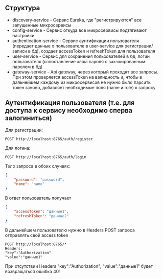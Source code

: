 
## Структура
* discovery-service - Сервис Eureka, где "регистрируются" все запущенные микросервисы
* config-service - Сервис откуда все микросервисы подтягивают настройки
* authentication-service - Сервис аунтификации пользователя (передает данные о пользователе в user-service для регистрации/записи в бд), создает accessToken и refreshToken для пользователя
* user-service - Сервис для сохранения пользователей в бд; логин пользователя (сопоставление хэша пароля с захэшированным паролем в бд)
* gateway-service - Api gateway, через который проходят все запросы. При этом проверяется accessToken на валидность и, чтобы в дальнейшем каждому из микросервисов не нужно было парсить токен заново, добавляет необходимые поля (name и role) к запросу


## Аутентификация пользователя (т.е. для доступа к сервису необходимо сперва залогиниться)

Для регистрации:
```http request
POST http://localhost:8765/auth/register
```

Для логина:
```http request
POST http://localhost:8765/auth/login
```

Тело запроса в обоих случаях:<br/>

``` json
{
    "password": "password",
    "name": "name"
}
```

В ответ пользователь получает <br/>

``` json
{
    "accessToken": "данные1",
    "refreshToken": "данные2"
}
```

В дальнейшем пользователю нужно в Headers POST запроса отправлять свой access token <br/>

```http request
POST http://localhost:8765/*
Headers: 
"key":"Authorization"
"value":"данные1"
```

При отсутствии Headers "key":"Authorization", "value":"данные1"
будет возвращаться ошибка 401 







